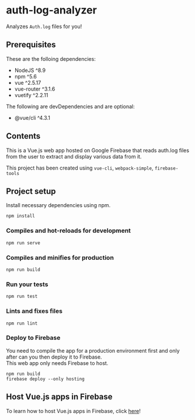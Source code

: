 # auth-log-analyzer

Analyzes `Auth.log` files for you!

## Prerequisites
These are the folloing dependencies:
- NodeJS ^8.9
- npm ^5.6
- vue ^2.5.17
- vue-router ^3.1.6
- vuetify ^2.2.11

The following are devDependencies and are optional:
- @vue/cli ^4.3.1

## Contents
This is a Vue.js web app hosted on Google Firebase that reads auth.log files from the user to extract and display various data from it. 

This project has been created using `vue-cli`, `webpack-simple`, `firebase-tools`

## Project setup
Install necessary dependencies using npm.
```
npm install
```

### Compiles and hot-reloads for development
```
npm run serve
```

### Compiles and minifies for production
```
npm run build
```

### Run your tests
```
npm run test
```

### Lints and fixes files
```
npm run lint
```

### Deploy to Firebase
You need to compile the app for a production environment first and only after can you then deploy it to Firebase.  
This web app only needs Firebase to host.
```
npm run build
firebase deploy --only hosting
```

## Host Vue.js apps in Firebase
To learn how to host Vue.js apps in Firebase, click [here](https://cli.vuejs.org/guide/deployment.html#firebase)!
